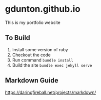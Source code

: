 # gdunton.github.io

This is my portfolio website

## To Build
1. Install some version of ruby
2. Checkout the code
3. Run command ```bundle install```
4. Build the site ```bundle exec jekyll serve```

## Markdown Guide

https://daringfireball.net/projects/markdown/